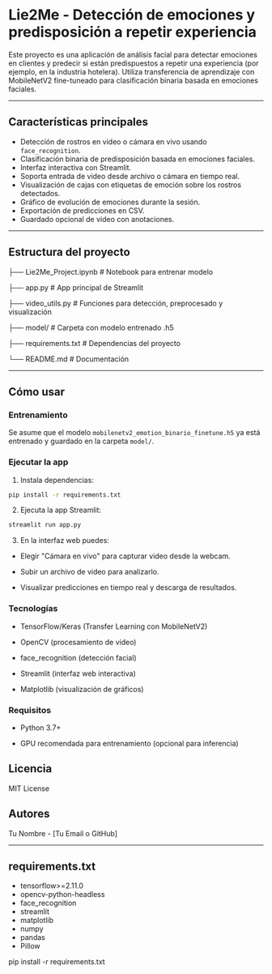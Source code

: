# Lie2Me - Detección de emociones y predisposición a repetir experiencia

Este proyecto es una aplicación de análisis facial para detectar emociones en clientes y predecir si están predispuestos a repetir una experiencia (por ejemplo, en la industria hotelera). Utiliza transferencia de aprendizaje con MobileNetV2 fine-tuneado para clasificación binaria basada en emociones faciales.

---

## Características principales

- Detección de rostros en video o cámara en vivo usando `face_recognition`.
- Clasificación binaria de predisposición basada en emociones faciales.
- Interfaz interactiva con Streamlit.
- Soporta entrada de video desde archivo o cámara en tiempo real.
- Visualización de cajas con etiquetas de emoción sobre los rostros detectados.
- Gráfico de evolución de emociones durante la sesión.
- Exportación de predicciones en CSV.
- Guardado opcional de video con anotaciones.

---

## Estructura del proyecto

├── Lie2Me_Project.ipynb # Notebook para entrenar modelo

├── app.py # App principal de Streamlit

├── video_utils.py # Funciones para detección, preprocesado y visualización

├── model/ # Carpeta con modelo entrenado .h5

├── requirements.txt # Dependencias del proyecto

└── README.md # Documentación


---

## Cómo usar

### Entrenamiento

Se asume que el modelo `mobilenetv2_emotion_binario_finetune.h5` ya está entrenado y guardado en la carpeta `model/`.

### Ejecutar la app

1. Instala dependencias:

```bash
pip install -r requirements.txt
```

2. Ejecuta la app Streamlit:

```bash
streamlit run app.py
```

3. En la interfaz web puedes:

- Elegir "Cámara en vivo" para capturar video desde la webcam.

- Subir un archivo de video para analizarlo.

- Visualizar predicciones en tiempo real y descarga de resultados.

### Tecnologías
- TensorFlow/Keras (Transfer Learning con MobileNetV2)

- OpenCV (procesamiento de video)

- face_recognition (detección facial)

- Streamlit (interfaz web interactiva)

- Matplotlib (visualización de gráficos)

### Requisitos
- Python 3.7+

- GPU recomendada para entrenamiento (opcional para inferencia)

## Licencia
MIT License

## Autores
Tu Nombre - [Tu Email o GitHub]

---

## requirements.txt

- tensorflow>=2.11.0
- opencv-python-headless
- face_recognition
- streamlit
- matplotlib
- numpy
- pandas
- Pillow

pip install -r requirements.txt